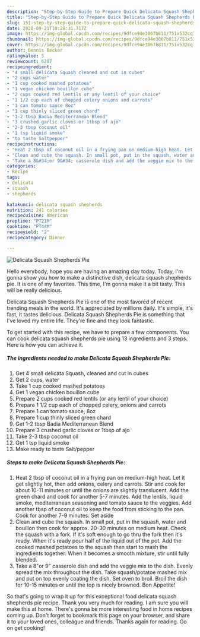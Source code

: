 ```yaml
---
description: "Step-by-Step Guide to Prepare Quick Delicata Squash Shepherds Pie"
title: "Step-by-Step Guide to Prepare Quick Delicata Squash Shepherds Pie"
slug: 151-step-by-step-guide-to-prepare-quick-delicata-squash-shepherds-pie
date: 2020-09-21T10:28:31.717Z
image: https://img-global.cpcdn.com/recipes/9dfce94e3067b811/751x532cq70/delicata-squash-shepherds-pie-recipe-main-photo.jpg
thumbnail: https://img-global.cpcdn.com/recipes/9dfce94e3067b811/751x532cq70/delicata-squash-shepherds-pie-recipe-main-photo.jpg
cover: https://img-global.cpcdn.com/recipes/9dfce94e3067b811/751x532cq70/delicata-squash-shepherds-pie-recipe-main-photo.jpg
author: Dennis Becker
ratingvalue: 5
reviewcount: 6207
recipeingredient:
- "4 small delicata Squash cleaned and cut in cubes"
- "2 cups water"
- "1 cup cooked mashed potatoes"
- "1 vegan chicken bouillon cube"
- "2 cups cooked red lentils or any lentil of your choice"
- "1 1/2 cup each of chopped celery onions and carrots"
- "1 can tomato sauce 8oz"
- "1 cup thinly sliced green chard"
- "1-2 tbsp Badia Mediterranean Blend"
- "3 crushed garlic cloves or 1tbsp of ajo"
- "2-3 tbsp coconut oil"
- "1 tsp liquid smoke"
- "to taste Saltpepper"
recipeinstructions:
- "Heat 2 tbsp of coconut oil in a frying pan on medium-high heat. Let it get slightly hot, then add onions, celery and carrots. Stir and cook for about 10-11 minutes or until the onions are slightly translucent. Add the green chard and cook for another 5-7 minutes. Add the lentils, liquid smoke, mediterranean seasoning and tomato sauce to the veggies. Add another tbsp of coconut oil to keep the food from sticking to the pan. Cook for another 7-9 minutes. Set aside"
- "Clean and cube the squash. In small pot, put in the squash, water and bouillon then cook for approx. 20-30 minutes on medium heat. Check the squash with a fork. If it&#39;s soft enough to go thru the fork then it&#39;s ready. When it&#39;s ready pour half of the liquid out of the pot. Add the cooked mashed potatoes to the squash then start to mash the ingredients together. When it becomes a smooth mixture, stir until fully blended."
- "Take a 8&#34;or 9&#34; casserole dish and add the veggie mix to the dish. Evenly spread the mix throughout the dish. Take squash/potatoe mashed mix and put on top evenly coating the dish. Set oven to broil. Broil the dish for 10-15 minutes or until the top is nicely browned. Bon Appetite!"
categories:
- Recipe
tags:
- delicata
- squash
- shepherds

katakunci: delicata squash shepherds 
nutrition: 241 calories
recipecuisine: American
preptime: "PT21M"
cooktime: "PT44M"
recipeyield: "2"
recipecategory: Dinner

---
```



![Delicata Squash Shepherds Pie](https://img-global.cpcdn.com/recipes/9dfce94e3067b811/751x532cq70/delicata-squash-shepherds-pie-recipe-main-photo.jpg)

Hello everybody, hope you are having an amazing day today. Today, I'm gonna show you how to make a distinctive dish, delicata squash shepherds pie. It is one of my favorites. This time, I'm gonna make it a bit tasty. This will be really delicious.



Delicata Squash Shepherds Pie is one of the most favored of recent trending meals in the world. It's appreciated by millions daily. It's simple, it's fast, it tastes delicious. Delicata Squash Shepherds Pie is something that I've loved my entire life. They're fine and they look fantastic.


To get started with this recipe, we have to prepare a few components. You can cook delicata squash shepherds pie using 13 ingredients and 3 steps. Here is how you can achieve it.

<!--inarticleads1-->

##### The ingredients needed to make Delicata Squash Shepherds Pie:

1. Get 4 small delicata Squash, cleaned and cut in cubes
1. Get 2 cups, water
1. Take 1 cup cooked mashed potatoes
1. Get 1 vegan chicken bouillon cube
1. Prepare 2 cups cooked red lentils (or any lentil of your choice)
1. Prepare 1 1/2 cup each of chopped celery, onions and carrots
1. Prepare 1 can tomato sauce, 8oz
1. Prepare 1 cup thinly sliced green chard
1. Get 1-2 tbsp Badia Mediterranean Blend
1. Prepare 3 crushed garlic cloves or 1tbsp of ajo
1. Take 2-3 tbsp coconut oil
1. Get 1 tsp liquid smoke
1. Make ready to taste Salt/pepper




<!--inarticleads2-->

##### Steps to make Delicata Squash Shepherds Pie:

1. Heat 2 tbsp of coconut oil in a frying pan on medium-high heat. Let it get slightly hot, then add onions, celery and carrots. Stir and cook for about 10-11 minutes or until the onions are slightly translucent. Add the green chard and cook for another 5-7 minutes. Add the lentils, liquid smoke, mediterranean seasoning and tomato sauce to the veggies. Add another tbsp of coconut oil to keep the food from sticking to the pan. Cook for another 7-9 minutes. Set aside
1. Clean and cube the squash. In small pot, put in the squash, water and bouillon then cook for approx. 20-30 minutes on medium heat. Check the squash with a fork. If it&#39;s soft enough to go thru the fork then it&#39;s ready. When it&#39;s ready pour half of the liquid out of the pot. Add the cooked mashed potatoes to the squash then start to mash the ingredients together. When it becomes a smooth mixture, stir until fully blended.
1. Take a 8&#34;or 9&#34; casserole dish and add the veggie mix to the dish. Evenly spread the mix throughout the dish. Take squash/potatoe mashed mix and put on top evenly coating the dish. Set oven to broil. Broil the dish for 10-15 minutes or until the top is nicely browned. Bon Appetite!




So that's going to wrap it up for this exceptional food delicata squash shepherds pie recipe. Thank you very much for reading. I am sure you will make this at home. There's gonna be more interesting food in home recipes coming up. Don't forget to bookmark this page on your browser, and share it to your loved ones, colleague and friends. Thanks again for reading. Go on get cooking!
